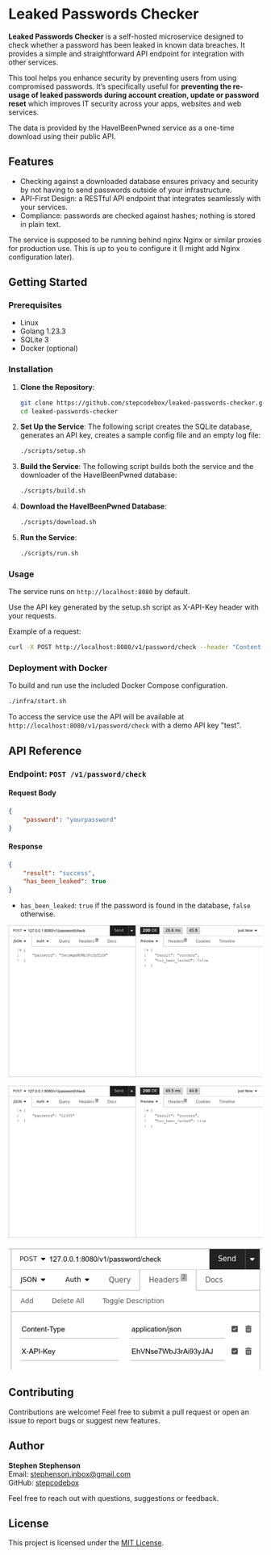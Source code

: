# Leaked Passwords Checker

**Leaked Passwords Checker** is a self-hosted microservice designed to check whether a password has been leaked in known data breaches. It provides a simple and straightforward API endpoint for integration with other services.

This tool helps you enhance security by preventing users from using compromised passwords. It’s specifically useful for **preventing the re-usage of leaked passwords during account creation, update or password reset** which improves IT security across your apps, websites and web services.

The data is provided by the HaveIBeenPwned service as a one-time download using their public API.

## Features

- Checking against a downloaded database ensures privacy and security by not having to send passwords outside of your infrastructure.
- API-First Design: a RESTful API endpoint that integrates seamlessly with your services.
- Compliance: passwords are checked against hashes; nothing is stored in plain text.

The service is supposed to be running behind nginx Nginx or similar proxies for production use. This is up to you to configure it (I might add Nginx configuration later).

## Getting Started

### Prerequisites

- Linux
- Golang 1.23.3
- SQLite 3
- Docker (optional)

### Installation

1. **Clone the Repository**:
   ```bash
   git clone https://github.com/stepcodebox/leaked-passwords-checker.git
   cd leaked-passwords-checker
   ```

2. **Set Up the Service**:
   The following script creates the SQLite database, generates an API key, creates a sample config file and an empty log file:
   ```bash
   ./scripts/setup.sh
   ```

3. **Build the Service**:
   The following script builds both the service and the downloader of the HaveIBeenPwned database:
   ```bash
   ./scripts/build.sh
   ```

4. **Download the HaveIBeenPwned Database**:
   ```bash
   ./scripts/download.sh
   ```

4. **Run the Service**:
   ```bash
   ./scripts/run.sh
   ```

### Usage

The service runs on `http://localhost:8080` by default.

Use the API key generated by the setup.sh script as X-API-Key header with your requests.

   Example of a request:

   ```bash
   curl -X POST http://localhost:8080/v1/password/check --header "Content-Type: application/json" --header "X-API-Key: XXXXXXXXXXXXXXXXXXXX" -d '{"password": "yourpassword"}'
   ```

### Deployment with Docker

To build and run use the included Docker Compose configuration.

   ```bash
   ./infra/start.sh
   ```

To access the service use the API will be available at `http://localhost:8080/v1/password/check` with a demo API key "test".

## API Reference

### Endpoint: `POST /v1/password/check`

#### Request Body

```json
{
    "password": "yourpassword"
}
```

#### Response

```json
{
    "result": "success",
    "has_been_leaked": true
}
```

- `has_been_leaked`: `true` if the password is found in the database, `false` otherwise.

![Negative response](docs/screens/request-false.png)

![Positive response](docs/screens/request-true.png)

![API key usage](docs/screens/x-api-key.png)

## Contributing

Contributions are welcome! Feel free to submit a pull request or open an issue to report bugs or suggest new features.

## Author

**Stephen Stephenson**  
Email: [stephenson.inbox@gmail.com](mailto:stephenson.inbox@gmail.com)  
GitHub: [stepcodebox](https://github.com/stepcodebox/)

Feel free to reach out with questions, suggestions or feedback.

## License

This project is licensed under the [MIT License](LICENSE).